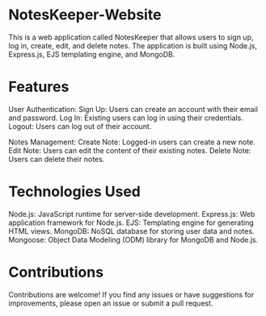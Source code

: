 # NotesKeeper-Website
This is a web application called NotesKeeper that allows users to sign up, log in, create, edit, and delete notes. The application is built using Node.js, Express.js, EJS templating engine, and MongoDB.


# Features
User Authentication:
Sign Up: Users can create an account with their email and password.
Log In: Existing users can log in using their credentials.
Logout: Users can log out of their account.

Notes Management:
Create Note: Logged-in users can create a new note.
Edit Note: Users can edit the content of their existing notes.
Delete Note: Users can delete their notes.

# Technologies Used
Node.js: JavaScript runtime for server-side development.
Express.js: Web application framework for Node.js.
EJS: Templating engine for generating HTML views.
MongoDB: NoSQL database for storing user data and notes.
Mongoose: Object Data Modeling (ODM) library for MongoDB and Node.js.

# Contributions
Contributions are welcome! If you find any issues or have suggestions for improvements, please open an issue or submit a pull request.
